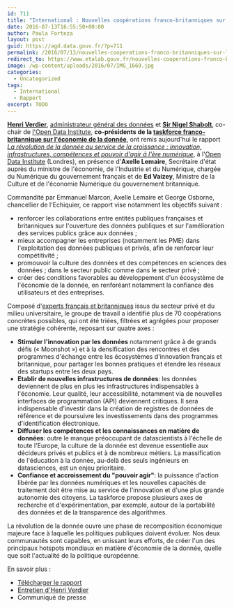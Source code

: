 ```yaml
---
id: 711
title: "International : Nouvelles coopérations franco-britanniques sur la donnée"
date: 2016-07-13T16:55:50+00:00
author: Paula Forteza
layout: post
guid: https://agd.data.gouv.fr/?p=711
permalink: /2016/07/13/nouvelles-cooperations-franco-britanniques-sur-la-donnee/
redirect_to: https://www.etalab.gouv.fr/nouvelles-cooperations-franco-britanniques-sur-la-donnee
image: /wp-content/uploads/2016/07/IMG_1669.jpg
categories:
  - Uncategorized
tags:
  - International
  - Rapport
excerpt: TODO
---
```


[**Henri Verdier**](https://fr.wikipedia.org/wiki/Henri_Verdier), [administrateur général des données](https://agd.data.gouv.fr/) et [**Sir Nigel Shabolt**](https://en.wikipedia.org/wiki/Nigel_Shadbolt), co-chair de [l'Open Data Institute](http://opendata.institute/), **co-présidents de la [taskforce franco-britannique sur l'économie de la donnée](http://modernisation.gouv.fr/laction-publique-se-transforme/en-ouvrant-les-donnees-publiques/economie-de-la-donnee-taskforce-france-royaume-uni)**, ont remis aujourd'hui le rapport [_La révolution de la donnée au service de la croissance : innovation, infrastructures, compétences et pouvoir d'agir à l'ère numérique_](http://www.modernisation.gouv.fr/sites/default/files/fichiers-attaches/rapport_revolution-donnee_juillet2016_vf.pdf), à l'[Open Data Institute](http://www.opendata.institute/) (Londres), en présence d'**Axelle Lemaire**, Secrétaire d'état auprès du ministre de l'économie, de l'Industrie et du Numérique, chargée du Numérique du gouvernement français et de **Ed Vaizey**, Ministre de la Culture et de l'économie Numérique du gouvernement britannique.

Commandité par Emmanuel Marcon, Axelle Lemaire et George Osborne, chancellier de l'Echiquier, ce rapport vise notamment les objectifs suivant :

- renforcer les collaborations entre entités publiques françaises et britanniques sur l'ouverture des données publiques et sur l'amélioration des services publics grâce aux données ;
- mieux accompagner les entreprises (notamment les PME) dans l'exploitation des données publiques et privés, afin de renforcer leur compétitivité ;
- promouvoir la culture des données et des compétences en sciences des données ; dans le secteur public comme dans le secteur privé ;
- créer des conditions favorables au développement d'un écosystème de l'économie de la donnée, en renforéant notamment la confiance des utilisateurs et des entreprises.

Composé d'[experts français et britanniques](https://www.etalab.gouv.fr/lavancement-de-la-taskforce-franco-britannique-sur-leconomie-de-la-donnee) issus du secteur privé et du milieu universitaire, le groupe de travail a identifié plus de 70 coopérations concrètes possibles, qui ont été triées, filtrées et agrégées pour proposer une stratégie cohérente, reposant sur quatre axes :

- **Stimuler l'innovation par les données** notamment grâce à de grands défis (« Moonshot ») et à la densification des rencontres et des programmes d'échange entre les écosystèmes d'innovation français et britannique, pour partager les bonnes pratiques et étendre les réseaux des startups entre les deux pays.
- **Etablir de nouvelles infrastructures de données**: les données deviennent de plus en plus les infrastructures indispensables à l'économie. Leur qualité, leur accessibilité, notamment via de nouvelles interfaces de programmation (API) deviennent critiques. Il sera indispensable d'investir dans la création de registres de données de référence et de poursuivre les investissements dans des programmes d'identification électronique.
- **Diffuser les compétences et les connaissances en matière de données**: outre le manque préoccupant de datascientists à l'échelle de toute l'Europe, la culture de la donnée est devenue essentielle aux décideurs privés et publics et à de nombreux métiers. La massification de l'éducation à la donnée, au-delà des seuls ingénieurs en datasciences, est un enjeu prioritaire.
- **Confiance et accroissement du "pouvoir agir"**: la puissance d'action libérée par les données numériques et les nouvelles capacités de traitement doit être mise au service de l'innovation et d'une plus grande autonomie des citoyens. La taskforce propose plusieurs axes de recherche et d'expérimentation, par exemple, autour de la portabilité des données et de la transparence des algorithmes.

La révolution de la donnée ouvre une phase de recomposition économique majeure face à laquelle les politiques publiques doivent évoluer. Nos deux communautés sont capables, en unissant leurs efforts, de créer l'un des principaux hotspots mondiaux en matière d'économie de la donnée, quelle que soit l'actualité de la politique européenne.

En savoir plus :

- [Télécharger le rapport](http://www.modernisation.gouv.fr/sites/default/files/fichiers-attaches/rapport_revolution-donnee_juillet2016_vf.pdf)
- [Entretien d'Henri Verdier](http://www.dailymotion.com/video/x4k2kz4)
- Communiqué de presse
